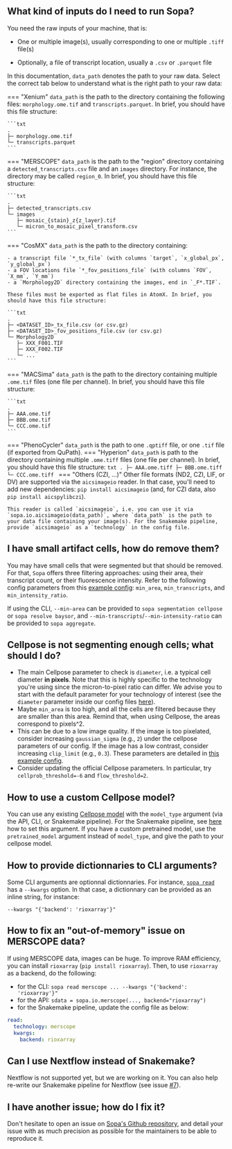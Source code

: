 ## What kind of inputs do I need to run Sopa?

You need the raw inputs of your machine, that is:

- One or multiple image(s), usually corresponding to one or multiple `.tiff` file(s)

- Optionally, a file of transcript location, usually a `.csv` or `.parquet` file

In this documentation, `data_path` denotes the path to your raw data. Select the correct tab below to understand what is the right path to your raw data:

=== "Xenium"
    `data_path` is the path to the directory containing the following files: `morphology.ome.tif` and `transcripts.parquet`. In brief, you should have this file structure:

    ```txt
    .
    ├─ morphology.ome.tif
    └─ transcripts.parquet
    ```

=== "MERSCOPE"
    `data_path` is the path to the "region" directory containing a `detected_transcripts.csv` file and an `images` directory. For instance, the directory may be called `region_0`. In brief, you should have this file structure:

    ```txt
    .
    ├─ detected_transcripts.csv
    └─ images
       ├─ mosaic_{stain}_z{z_layer}.tif
       └─ micron_to_mosaic_pixel_transform.csv
    ```
=== "CosMX"
    `data_path` is the path to the directory containing:

    - a transcript file `*_tx_file` (with columns `target`, `x_global_px`, `y_global_px`)
    - a FOV locations file `*_fov_positions_file` (with columns `FOV`, `X_mm`, `Y_mm`)
    - a `Morphology2D` directory containing the images, end in `_F*.TIF`.

    These files must be exported as flat files in AtomX. In brief, you should have this file structure:

    ```txt
    .
    ├─ <DATASET_ID>_tx_file.csv (or csv.gz)
    ├─ <DATASET_ID>_fov_positions_file.csv (or csv.gz)
    └─ Morphology2D
       ├─ XXX_F001.TIF
       ├─ XXX_F002.TIF
       └─ ...
    ```
=== "MACSima"
    `data_path` is the path to the directory containing multiple `.ome.tif` files (one file per channel). In brief, you should have this file structure:

    ```txt
    .
    ├─ AAA.ome.tif
    ├─ BBB.ome.tif
    └─ CCC.ome.tif
    ```
=== "PhenoCycler"
    `data_path` is the path to one `.qptiff` file, or one `.tif` file (if exported from QuPath).
=== "Hyperion"
    `data_path` is path to the directory containing multiple `.ome.tiff` files (one file per channel). In brief, you should have this file structure:
    ```txt
    .
    ├─ AAA.ome.tiff
    ├─ BBB.ome.tiff
    └─ CCC.ome.tiff
    ```
=== "Others (CZI, ...)"
    Other file formats (ND2, CZI, LIF, or DV) are supported via the `aicsimageio` reader. In that case, you'll need to add new dependencies: `pip install aicsimageio` (and, for CZI data, also `pip install aicspylibczi`).

    This reader is called `aicsimageio`, i.e. you can use it via `sopa.io.aicsimageio(data_path)`, where `data_path` is the path to your data file containing your image(s). For the Snakemake pipeline, provide `aicsimageio` as a `technology` in the config file.

## I have small artifact cells, how do remove them?

You may have small cells that were segmented but that should be removed. For that, `Sopa` offers three filtering approaches: using their area, their transcript count, or their fluorescence intensity. Refer to the following config parameters from this [example config](https://github.com/gustaveroussy/sopa/blob/master/workflow/config/example_commented.yaml): `min_area`, `min_transcripts`, and `min_intensity_ratio`.

If using the CLI, `--min-area` can be provided to `sopa segmentation cellpose` or `sopa resolve baysor`, and `--min-transcripts`/`--min-intensity-ratio` can be provided to `sopa aggregate`.

## Cellpose is not segmenting enough cells; what should I do?

- The main Cellpose parameter to check is `diameter`, i.e. a typical cell diameter **in pixels**. Note that this is highly specific to the technology you're using since the micron-to-pixel ratio can differ. We advise you to start with the default parameter for your technology of interest (see the `diameter` parameter inside our config files [here](https://github.com/gustaveroussy/sopa/tree/master/workflow/config)).
- Maybe `min_area` is too high, and all the cells are filtered because they are smaller than this area. Remind that, when using Cellpose, the areas correspond to pixels^2.
- This can be due to a low image quality. If the image is too pixelated, consider increasing `gaussian_sigma` (e.g., `2`) under the cellpose parameters of our config. If the image has a low contrast, consider increasing `clip_limit` (e.g., `0.3`). These parameters are detailed in [this example config](https://github.com/gustaveroussy/sopa/blob/master/workflow/config/example_commented.yaml).
- Consider updating the official Cellpose parameters. In particular, try `cellprob_threshold=-6` and `flow_threshold=2`.

## How to use a custom Cellpose model?

You can use any existing [Cellpose model](https://cellpose.readthedocs.io/en/latest/models.html) with the `model_type` argument (via the API, CLI, or Snakemake pipeline). For the Snakemake pipeline, see [here](https://github.com/gustaveroussy/sopa/blob/master/workflow/config/example_commented.yaml) how to set this argument.
If you have a custom pretrained model, use the `pretrained_model` argument instead of `model_type`, and give the path to your cellpose model.

## How to provide dictionnaries to CLI arguments?

Some CLI arguments are optionnal dictionnaries. For instance, [`sopa read`](../cli/#sopa-read) has a `--kwargs` option. In that case, a dictionnary can be provided as an inline string, for instance:

`--kwargs "{'backend': 'rioxarray'}"`

## How to fix an "out-of-memory" issue on MERSCOPE data?

If using MERSCOPE data, images can be huge. To improve RAM efficiency, you can install `rioxarray` (`pip install rioxarray`). Then, to use `rioxarray` as a backend, do the following:

- for the CLI: `sopa read merscope ... --kwargs "{'backend': 'rioxarray'}"`
- for the API: `sdata = sopa.io.merscope(..., backend="rioxarray")`
- for the Snakemake pipeline, update the config file as below:
```yaml
read:
  technology: merscope
  kwargs:
    backend: rioxarray
```

## Can I use Nextflow instead of Snakemake?

Nextflow is not supported yet, but we are working on it. You can also help re-write our Snakemake pipeline for Nextflow (see issue [#7](https://github.com/gustaveroussy/sopa/issues/7)).

## I have another issue; how do I fix it?

Don't hesitate to open an issue on [Sopa's Github repository](https://github.com/gustaveroussy/sopa/issues), and detail your issue with as much precision as possible for the maintainers to be able to reproduce it.
